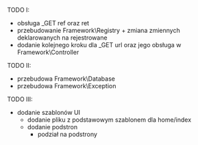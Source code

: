TODO I:
- obsługa _GET ref oraz ret
- przebudowanie Framework\Registry + zmiana zmiennych deklarowanych na rejestrowane
- dodanie kolejnego kroku dla _GET url oraz jego obsługa w Framework\Controller

TODO II:
- przebudowa Framework\Database
- przebudowa Framework\Exception

TODO III:
- dodanie szablonów UI
  - dodanie pliku z podstawowym szablonem dla home/index
  - dodanie podstron
    - podział na podstrony  

